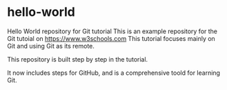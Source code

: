 # hello-world
Hello World repository for Git tutorial
This is an example repository for the Git tutoial on https://www.w3schools.com
This tutorial focuses mainly on Git and using Git as its remote.

This repository is built step by step in the tutorial.

It now includes steps for GitHub, and is a comprehensive toold for learning Git.
